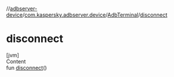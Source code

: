 //[adbserver-device](../../index.md)/[com.kaspersky.adbserver.device](../index.md)/[AdbTerminal](index.md)/[disconnect](disconnect.md)



# disconnect  
[jvm]  
Content  
fun [disconnect](disconnect.md)()  




